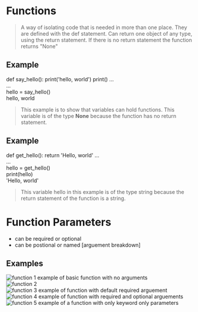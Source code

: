 # Functions 
> A way of isolating code that is needed in more than one place.
> They are defined with the def statement.
> Can return one object of any type, using the return statement. If there is no return statement the function returns "None"

## Example
def say_hello():
    print('hello, world')
    print()
...<br/>
...<br/>
hello = say_hello()<br/>
hello, world<br/>
> This example is to show that variables can hold functions.
>This variable is of the type **None** because the function has no return statement.

## Example 
def get_hello():
    return 'Hello, world'
...<br/>
...<br/>
hello = get_hello()<br/>
print(hello)<br/>
'Hello, world'<br/>
>This variable hello in this example is of the type string because the return statement of the function is a string.

# Function Parameters 
- can be required or optional
- can be postional or named
[arguement breakdown]

## Examples 
![function 1](C:\Users\Kaobi\Documents\Python-for-Programmers\image_resource\fun1.png)
example of basic function with no arguments<br/>
![function 2](C:\Users\Kaobi\Documents\Python-for-Programmers\image_resource\fun2.png)
<br/>
![function 3](C:\Users\Kaobi\Documents\Python-for-Programmers\image_resource\fun3.png)
example of function with default required arguement<br/>
![function 4](C:\Users\Kaobi\Documents\Python-for-Programmers\image_resource\fun4.png)
example of function with required and optional arguements<br/>
![function 5](C:\Users\Kaobi\Documents\Python-for-Programmers\image_resource\fun5.png)
example of a function with only keyword only parameters<br/>